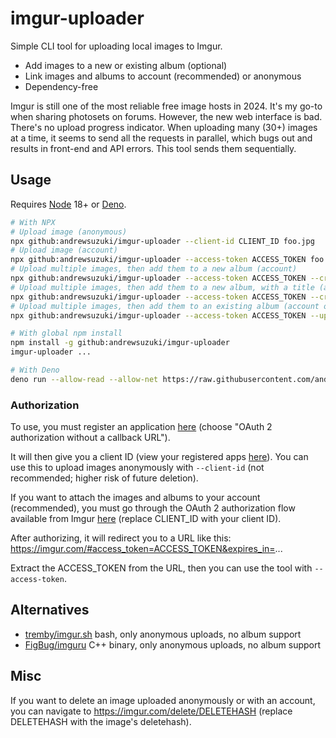 # imgur-uploader

Simple CLI tool for uploading local images to Imgur.
- Add images to a new or existing album (optional)
- Link images and albums to account (recommended) or anonymous
- Dependency-free

Imgur is still one of the most reliable free image hosts in 2024. It's my go-to when sharing photosets on forums.
However, the new web interface is bad. There's no upload progress indicator. When uploading many (30+) images at a time, it seems to send all the requests in parallel, which bugs out and results in front-end and API errors. This tool sends them sequentially.

## Usage

Requires [Node](https://nodejs.org) 18+ or [Deno](https://deno.com).

```sh
# With NPX
# Upload image (anonymous)
npx github:andrewsuzuki/imgur-uploader --client-id CLIENT_ID foo.jpg
# Upload image (account)
npx github:andrewsuzuki/imgur-uploader --access-token ACCESS_TOKEN foo.jpg
# Upload multiple images, then add them to a new album (account)
npx github:andrewsuzuki/imgur-uploader --access-token ACCESS_TOKEN --create-album path/to/images/*.jpg
# Upload multiple images, then add them to a new album, with a title (account)
npx github:andrewsuzuki/imgur-uploader --access-token ACCESS_TOKEN --create-album --album-title "My Photo Album" path/to/images/*.jpg
# Upload multiple images, then add them to an existing album (account only)
npx github:andrewsuzuki/imgur-uploader --access-token ACCESS_TOKEN --update-album ALBUM_ID path/to/images/*.jpg

# With global npm install
npm install -g github:andrewsuzuki/imgur-uploader
imgur-uploader ...

# With Deno
deno run --allow-read --allow-net https://raw.githubusercontent.com/andrewsuzuki/imgur-uploader/refs/heads/main/imgur-uploader.js ...
```

### Authorization

To use, you must register an application [here](https://imgur.com/account/settings/apps) (choose "OAuth 2 authorization without a callback URL").

It will then give you a client ID (view your registered apps [here](https://imgur.com/account/settings/apps)). You can use this to upload images anonymously with `--client-id` (not recommended; higher risk of future deletion).

If you want to attach the images and albums to your account (recommended), you must go through the OAuth 2 authorization flow available from Imgur [here](https://api.imgur.com/oauth2/authorize?response_type=token&client_id=CLIENT_ID) (replace CLIENT_ID with your client ID).

After authorizing, it will redirect you to a URL like this: https://imgur.com/#access_token=ACCESS_TOKEN&expires_in=...

Extract the ACCESS_TOKEN from the URL, then you can use the tool with `--access-token`.

## Alternatives

- [tremby/imgur.sh](https://github.com/tremby/imgur.sh) bash, only anonymous uploads, no album support
- [FigBug/imguru](https://github.com/FigBug/imguru) C++ binary, only anonymous uploads, no album support

## Misc

If you want to delete an image uploaded anonymously or with an account, you can navigate to https://imgur.com/delete/DELETEHASH (replace DELETEHASH with the image's deletehash).
